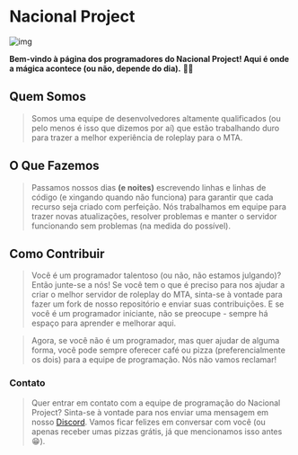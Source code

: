 # Nacional Project

![img](https://media.discordapp.net/attachments/857015986783518751/1080918416816341022/nacional_devs.png)

**Bem-vindo à página dos programadores do Nacional Project! Aqui é onde a mágica acontece (ou não, depende do dia).** :man_technologist:

## Quem Somos

> Somos uma equipe de desenvolvedores altamente qualificados (ou pelo menos é isso que dizemos por aí) que estão trabalhando duro para trazer a melhor experiência de roleplay para o MTA.

## O Que Fazemos
> Passamos nossos dias __**(e noites)**__ escrevendo linhas e linhas de código (e xingando quando não funciona) para garantir que cada recurso seja criado com perfeição. Nós trabalhamos em equipe para trazer novas atualizações, resolver problemas e manter o servidor funcionando sem problemas (na medida do possível).

## Como Contribuir
> Você é um programador talentoso (ou não, não estamos julgando)? Então junte-se a nós! Se você tem o que é preciso para nos ajudar a criar o melhor servidor de roleplay do MTA, sinta-se à vontade para fazer um fork de nosso repositório e enviar suas contribuições. E se você é um programador iniciante, não se preocupe - sempre há espaço para aprender e melhorar aqui.

> Agora, se você não é um programador, mas quer ajudar de alguma forma, você pode sempre oferecer café ou pizza (preferencialmente os dois) para a equipe de programação. Nós não vamos reclamar!

### Contato
> Quer entrar em contato com a equipe de programação do Nacional Project? Sinta-se à vontade para nos enviar uma mensagem em nosso [Discord](https://discord.gg/xT3pUnUApt). Vamos ficar felizes em conversar com você (ou apenas receber umas pizzas grátis, já que mencionamos isso antes :grin:).
